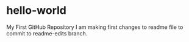# hello-world
My First GitHub Repository
I am making first changes to readme file to commit to readme-edits branch.
